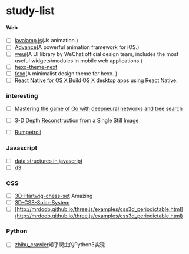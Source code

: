 # study-list
#### Web

- [ ] [lavalamp.js](https://github.com/jgthms/lavalamp.js)(Js animation.)
- [ ] [Advance](https://github.com/storehouse/Advance)(A powerful animation framework for iOS.)
- [ ] [weui](https://github.com/weui/weui)(A UI library by WeChat official design team, includes the most useful widgets/modules in mobile web applications.)
- [ ] [hexo-theme-next](https://github.com/iissnan/hexo-theme-next)
- [ ] [fexo](https://github.com/forsigner/fexo)(A minimalist design theme for hexo. )
- [ ] [React Native for OS X ](https://github.com/ptmt/react-native-desktop) Build OS X desktop apps using React Native.

### interesting

- [ ] [Mastering the game of Go with deepneural networks and tree search](http://www.nature.com/nature/journal/v529/n7587/full/nature16961.html)


- [ ] [3-D Depth Reconstruction from a Single Still Image](http://www.cs.cornell.edu/~asaxena/learningdepth/ijcv_monocular3dreconstruction.pdf)
- [ ] [Rumpetroll](https://github.com/danielmahal/Rumpetroll)

### Javascript

- [ ] [data structures in javascript](https://github.com/benoitvallon/data-structures-in-javascript)
- [ ] [d3](https://github.com/d3/d3)

### CSS

- [ ] [3D-Hartwig-chess-set](https://github.com/juliangarnier/3D-Hartwig-chess-set) Amazing
- [ ] [3D-CSS-Solar-System](https://github.com/juliangarnier/3D-CSS-Solar-System)
- [ ] [http://mrdoob.github.io/three.js/examples/css3d_periodictable.html](http://mrdoob.github.io/three.js/examples/css3d_periodictable.html)

### Python

- [ ] [zhihu_crawler](https://github.com/SmileXie/zhihu_crawler)知乎爬虫的Python3实现

  ​
